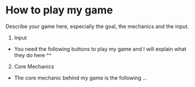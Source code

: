 # How to play my game

Describe your game here, especially the goal, the mechanics and the input.

1. Input
- You need the following buttons to play my game and I will explain what they do here ^^

2. Core Mechanics
- The core mechanic behind my game is the following ...